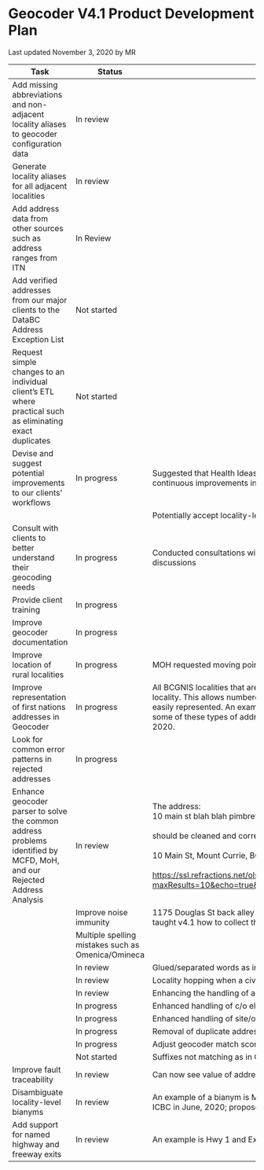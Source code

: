 # Geocoder V4.1 Product Development Plan
Last updated November 3, 2020 by MR

Task|Status|Details
|---|---|---|
|Add missing abbreviations and non-adjacent locality aliases to geocoder configuration data|In review|
|Generate locality aliases for all adjacent localities|In review|
| Add address data from other sources such as address ranges from ITN|In Review|
|Add verified addresses from our major clients to the DataBC Address Exception List|Not started
|Request simple changes to an individual client’s ETL where practical such as eliminating exact duplicates|Not started
|Devise and suggest potential improvements to our clients’ workflows|In progress|Suggested that Health Ideas re-geocode failed addresses periodically to take advantage of continuous improvements in address and road network data
|||Potentially accept locality-level matches if locality has only one post-office
|Consult with clients to better understand their geocoding needs|In progress|Conducted consultations with MoH, MCFD, Vital Stats, and BC EHS; ongoing follow-up discussions
|Provide client training|In progress|
|Improve geocoder documentation|In progress|
|Improve location of rural localities|In progress|MOH requested moving point of a small town to its post office to improve CHSA resolution
|Improve representation of first nations addresses in Geocoder|In progress| All BCGNIS localities that are not DRA localities are now modelled as sites within a DRA locality. This allows numbered houses on roads that are unnamed or unknown to the ITN to be easily represented. An example is House 21, Akisqnuk Reserve – Windermere, BC. MCFD has some of these types of address. The Provincial Toponymist approved this model in October, 2020.
|Look for common error patterns in rejected addresses|In progress
|Enhance geocoder parser to solve the common address problems identified by MCFD, MoH, and our Rejected Address Analysis|In review|The address:<br>10 main st blah blah pimbreton bc<br><br> should be cleaned and corrected to:<br><br> 10 Main St, Mount Currie, BC<br><br> https://ssl.refractions.net/ols/pub/geocoder/addresses.html?maxResults=10&echo=true&brief=true&addressString=10+main+st+blah+blah+pimbreton+bc
||Improve noise immunity| 1175 Douglas St back alley Victoria BC; back alley is where much garbage is found so we taught v4.1 how to collect the garbage
||Multiple spelling mistakes such as Omenica/Omineca|
||In review|Glued/separated words as in WildRose/Wild Rose
||In review|Locality hopping when a civic number is not in any block range
||In review|Enhancing the handling of additional postal elements
||In progress|Enhanced handling of c/o elements|In progress
||In progress|Enhanced handling of site/occupant names in the address
||In progress|Removal of duplicate address elements especially locality
||In progress|Adjust geocoder match scoring system to more accurately reflect address match accuracy
||Not started|Suffixes not matching as in George/Prince George
|Improve fault traceability|In review|Can now see value of address element at fault (e.g., Roseway is an unknown streetType)
|Disambiguate locality-level bianyms|In review|An example of a bianym is Mill Bay on the Malahat and Mill Bay near Gincolith; requested by ICBC in June, 2020; proposed solution approved by Provincial Toponymist in Oct, 2020
|Add support for named highway and freeway exits|In review|An example is Hwy 1 and Exit 366; requested by WildFire in 2018

